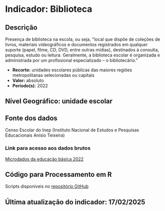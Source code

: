 # Indicador: Biblioteca

## Descrição

Presença de biblioteca na escola, ou seja, "local que dispõe de coleções de livros, materiais videográficos e documentos registrados em qualquer suporte (papel, filme, CD, DVD, entre outras mídias), destinados à consulta, pesquisa, estudo ou leitura. Geralmente, a biblioteca escolar é organizada e administrada por um profissional especializado – o bibliotecário."

- **Recorte:** unidades escolares públicas das maiores regiões metropolitanas selecionadas ou capitais
- **Valor:** absoluto
- **Período(s):** 2022

## Nível Geográfico: **unidade escolar**

## Fonte dos dados
Censo Escolar do Inep (Instituto Nacional de Estudos e Pesquisas Educacionais Anísio Teixeira)

### Link para acesso aos dados brutos

[Microdados da educação básica 2022](https://www.gov.br/inep/pt-br/areas-de-atuacao/pesquisas-estatisticas-e-indicadores/ideb/resultados)

## Código para Processamento em R
Scripts disponíveis no [repositório GitHub](https://github.com/cem-usp/georedus)

## Última atualização do indicador: 17/02/2025
